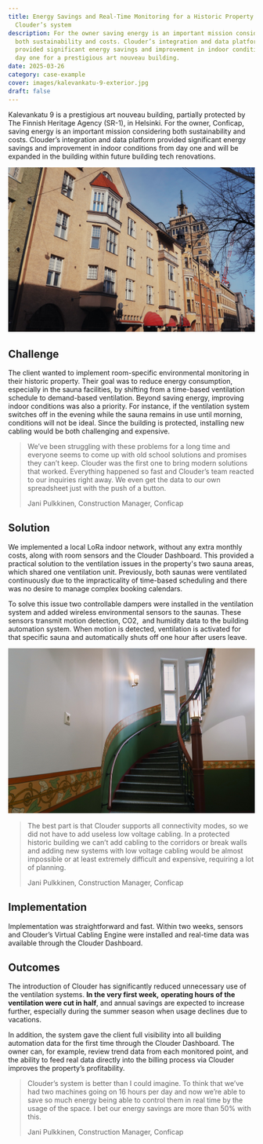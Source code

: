 ```yaml
---
title: Energy Savings and Real-Time Monitoring for a Historic Property with
  Clouder’s system
description: For the owner saving energy is an important mission considering
  both sustainability and costs. Clouder’s integration and data platform
  provided significant energy savings and improvement in indoor conditions from
  day one for a prestigious art nouveau building.
date: 2025-03-26
category: case-example
cover: images/kalevankatu-9-exterior.jpg
draft: false
---
```


Kalevankatu 9 is a prestigious art nouveau building, partially protected by The Finnish Heritage Agency (SR-1), in Helsinki. For the owner, Conficap, saving energy is an important mission considering both sustainability and costs. Clouder’s integration and data platform provided significant energy savings and improvement in indoor conditions from day one and will be expanded in the building within future building tech renovations.

![Historic building exterior](images/kalevankatu-9-exterior.jpg)

## Challenge

The client wanted to implement room-specific environmental monitoring in their historic property. Their goal was to reduce energy consumption, especially in the sauna facilities, by shifting from a time-based ventilation schedule to demand-based ventilation. Beyond saving energy, improving indoor conditions was also a priority. For instance, if the ventilation system switches off in the evening while the sauna remains in use until morning, conditions will not be ideal. Since the building is protected, installing new cabling would be both challenging and expensive.

> We’ve been struggling with these problems for a long time and everyone seems to come up with old school solutions and promises they can’t keep. Clouder was the first one to bring modern solutions that worked. Everything happened so fast and Clouder’s team reacted to our inquiries right away. We even get the data to our own spreadsheet just with the push of a button.
>
> Jani Pulkkinen, Construction Manager, Conficap

## Solution

We implemented a local LoRa indoor network, without any extra monthly costs, along with room sensors and the Clouder Dashboard. This provided a practical solution to the ventilation issues in the property's two sauna areas, which shared one ventilation unit. Previously, both saunas were ventilated continuously due to the impracticality of time-based scheduling and there was no desire to manage complex booking calendars.

To solve this issue two controllable dampers were installed in the ventilation system and added wireless environmental sensors to the saunas. These sensors transmit motion detection, CO2,  and humidity data to the building automation system. When motion is detected, ventilation is activated for that specific sauna and automatically shuts off one hour after users leave.

![Historic building stairwell](images/kalevankatu-9-interior.jpg)

> The best part is that Clouder supports all connectivity modes, so we did not have to add useless low voltage cabling. In a protected historic building we can’t add cabling to the corridors or break walls and adding new systems with low voltage cabling would be almost impossible or at least extremely difficult and expensive, requiring a lot of planning.
>
> Jani Pulkkinen, Construction Manager, Conficap

## Implementation

Implementation was straightforward and fast. Within two weeks, sensors and Clouder’s Virtual Cabling Engine were installed and real-time data was available through the Clouder Dashboard.

## Outcomes

The introduction of Clouder has significantly reduced unnecessary use of the ventilation systems. **In the very first week,** **operating hours of the ventilation were cut in half**, and annual savings are expected to increase further, especially during the summer season when usage declines due to vacations. 

In addition, the system gave the client full visibility into all building automation data for the first time through the Clouder Dashboard. The owner can, for example, review trend data from each monitored point, and the ability to feed real data directly into the billing process via Clouder improves the property’s profitability.

> Clouder’s system is better than I could imagine. To think that we’ve had two machines going on 16 hours per day and now we’re able to save so much energy being able to control them in real time by the usage of the space. I bet our energy savings are more than 50% with this.
>
> Jani Pulkkinen, Construction Manager, Conficap
